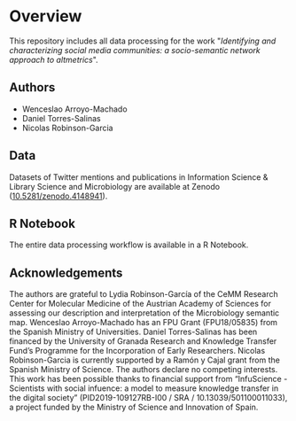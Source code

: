 # Overview
This repository includes all data processing for the work "*Identifying and characterizing social media communities: a socio-semantic network approach to altmetrics*".

## Authors
* Wenceslao Arroyo-Machado
* Daniel Torres-Salinas
* Nicolas Robinson-Garcia

## Data
Datasets of Twitter mentions and publications in Information Science & Library Science and Microbiology are available at Zenodo ([10.5281/zenodo.4148941](https://doi.org/10.5281/zenodo.4148941)).

## R Notebook
The entire data processing workflow is available in a R Notebook.

## Acknowledgements
The authors are grateful to Lydia Robinson-García of the CeMM Research Center for Molecular Medicine of the Austrian Academy of Sciences for assessing our description and interpretation of the Microbiology semantic map. Wenceslao Arroyo-Machado has an FPU Grant (FPU18/05835) from the Spanish Ministry of Universities. Daniel Torres-Salinas has been financed by the University of Granada Research and Knowledge Transfer Fund’s Programme for the Incorporation of Early Researchers. Nicolas Robinson-Garcia is currently supported by a Ramón y Cajal grant from the Spanish Ministry of Science. The authors declare no competing interests. This work has been possible thanks to financial support from “InfuScience - Scientists with social infuence: a model to measure knowledge transfer in the digital society” (PID2019-109127RB-I00 / SRA / 10.13039/501100011033), a project funded by the Ministry of Science and Innovation of Spain.
